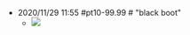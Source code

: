 - 2020/11/29 11:55   #pt10-99.99 # "black boot"
    - ![](https://firebasestorage.googleapis.com/v0/b/firescript-577a2.appspot.com/o/imgs%2Fapp%2FXELiu-NovaKG%2FnAEFJtUxZL.png?alt=media&token=8dc458bf-0410-49d4-8ff2-64459666b180)
